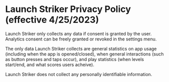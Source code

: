 # Launch Striker Privacy Policy (effective 4/25/2023)

Launch Striker only collects any data if consent is granted by the user. Analytics consent can be freely granted or revoked in the settings menu.

The only data Launch Striker collects are general statistics on app usage (including when the app is opened/closed), when general interactions (such as button presses and taps occur), and play statistics (when levels start/end, and what scores users acheive).

Launch Striker does not collect any personally identifiable information.

